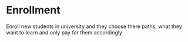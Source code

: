 # Enrollment
  Enroll new students in university and  they choose there paths, what they want to learn and only pay for them accordingly 
